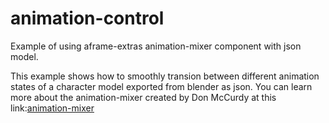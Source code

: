 # animation-control
Example of using aframe-extras animation-mixer component with json model.

This example shows how to smoothly transion between different animation states of a character model exported from blender as json.
You can learn more about the animation-mixer created by Don McCurdy at this link:[animation-mixer](https://github.com/donmccurdy/aframe-extras/blob/master/src/loaders/README.md)

